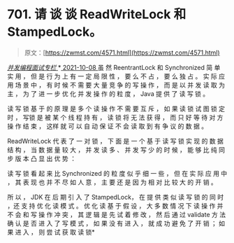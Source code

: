 <!--yml
category: 未分类
date: 0001-01-01 00:00:00
--->

# 701\. 请 谈 谈 ReadWriteLock 和 StampedLock。

> 原文：[https://zwmst.com/4571.html](https://zwmst.com/4571.html)

   [ *并发编程面试专栏* ](https://zwmst.com/%e5%b9%b6%e5%8f%91%e7%bc%96%e7%a8%8b%e9%9d%a2%e8%af%95%e4%b8%93%e6%a0%8f)*[ <time datetime="2021-10-09T00:29:25+08:00"> 2021-10-08 </time> ](https://zwmst.com/4571.html)  虽 然 ReentrantLock 和 Synchronized 简 单 实 用 ， 但 是 行 为 上 有 一 定 局 限 性 ， 要 么 不 占 ， 要 么 独 占 。 实 际 应 用 场 景 中 ， 有 时 候 不 需 要 大 量 竞 争 的 写 操 作 ， 而 是 以 并 发 读 取 为 主 ， 为 了 进 一 步 优 化 并 发 操 作 的 粒 度 ， Java 提 供 了 读 写 锁 。

读 写 锁 基 于 的 原 理 是 多 个 读 操 作 不 需 要 互 斥 ， 如 果 读 锁 试 图 锁 定 时 ， 写锁 是 被 某 个 线 程 持 有 ， 读 锁 将 无 法 获 得 ， 而 只 好 等 待 对 方 操 作 结 束 ， 这样 就 可 以 自 动 保 证 不 会 读 取 到 有 争 议 的 数 据 。

ReadWriteLock 代 表 了 一 对 锁 ， 下 面 是 一 个 基 于 读 写 锁 实 现 的 数 据 结 构 ， 当 数 据 量 较 大 ， 并 发 读 多 、 并 发 写 少 的 时 候 ， 能 够 比 纯 同 步 版 本 凸 显 出 优 势 ：

读 写 锁 看 起 来 比 Synchronized 的 粒 度 似 乎 细 一 些 ， 但 在 实 际 应 用 中 ， 其 表 现 也 并 不 尽 如 人 意 ， 主 要 还 是 因 为 相 对 比 较 大 的 开 销 。

所 以 ， JDK 在 后 期 引 入 了 StampedLock， 在 提 供 类 似 读 写 锁 的 同 时 ，还 支 持 优 化 读 模 式 。 优 化 读 基 于 假 设 ， 大 多 数 情 况 下 读 操 作 并 不 会 和 写 操 作 冲 突 ， 其 逻 辑 是 先 试 着 修 改 ， 然 后 通 过 validate 方 法 确 认 是 否 进 入 了 写 模 式 ， 如 果 没 有 进 入 ， 就 成 功 避 免 了 开 销 ； 如 果 进 入 ， 则 尝 试 获 取 读 锁*